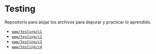 # Testing

Repositorio para alojar los archivos para depurar y practicar lo aprendido.

* [`www/testing/c1`](https://sidval.github.io/www/testing/c1)
* [`www/testing/c2`](https://sidval.github.io/www/testing/c2)
* [`www/testing/c3`](https://sidval.github.io/www/testing/c3)
* [`www/testing/c4`](https://sidval.github.io/www/testing/c4)

<!--//
* [`www/testing/c5`](https://sidval.github.io/www/testing/c5)
* [`www/testing/c6`](https://sidval.github.io/www/testing/c6)
* [`www/testing/c7`](https://sidval.github.io/www/testing/c7)
* [`www/testing/c8`](https://sidval.github.io/www/testing/c8)
//-->